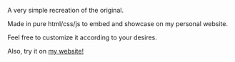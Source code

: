 A very simple recreation of the original.

Made in pure html/css/js to embed and showcase on my personal website.

Feel free to customize it according to your desires.

Also, try it on [my website!](https://berkbeken.xo.je/crt-snake)
